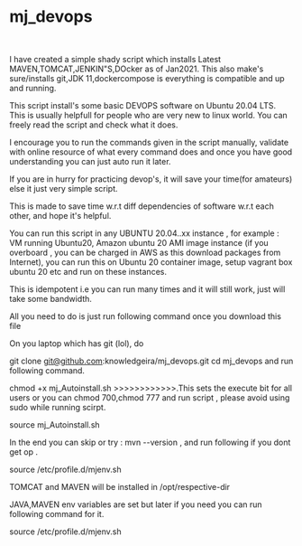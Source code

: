 # mj_devops
​

I have created a simple shady script which installs Latest MAVEN,TOMCAT,JENKIN"S,DOcker as of Jan2021. This also make's sure/installs git,JDK 11,dockercompose is everything is compatible and up and running.

This script install's some basic DEVOPS software on Ubuntu 20.04 LTS. This is usually helpfull for people who are very new to linux world. You can freely read the script and check what it does.

I encourage you to run the commands given in the script manually, validate with online resource of what every command does and once you have good understanding you can just auto run it later.

If you are in hurry for practicing devop's, it will save your time(for amateurs) else it just very simple script.

This is made to save time w.r.t diff dependencies of software w.r.t each other, and hope it's helpful.

You can run this script in any UBUNTU 20.04..xx instance , for example :  VM running Ubuntu20, Amazon ubuntu 20 AMI image instance  (if you overboard , you can be charged in AWS as this download packages from Internet), you can run this on Ubuntu 20 container image, setup vagrant box ubuntu 20 etc and run on these instances.


This is idempotent i.e you can run many times and it will still work, just will take some bandwidth.


All you need to do is just run following command once you download this file 

On you laptop which has git (lol), do

git clone git@github.com:knowledgeira/mj_devops.git
cd mj_devops and run following command.


chmod +x mj_Autoinstall.sh                      >>>>>>>>>>>>.This sets the execute bit for all users or you can chmod 700,chmod 777 and run script , please avoid using sudo while running scirpt.

source mj_Autoinstall.sh



In the end you can skip or try : mvn --version , and run following if you dont get op .

source /etc/profile.d/mjenv.sh



TOMCAT and MAVEN will be installed in /opt/respective-dir

JAVA,MAVEN env variables are set but later if you need you can run following command for it.

source /etc/profile.d/mjenv.sh

